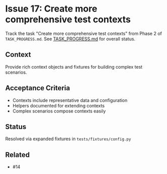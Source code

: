 # Issue 17: Create more comprehensive test contexts

Track the task "Create more comprehensive test contexts" from Phase 2 of `TASK_PROGRESS.md`.
See [TASK_PROGRESS.md](../TASK_PROGRESS.md) for overall status.

## Context
Provide rich context objects and fixtures for building complex test
scenarios.

## Acceptance Criteria
- Contexts include representative data and configuration
- Helpers documented for extending contexts
- Complex scenarios compose contexts easily

## Status
Resolved via expanded fixtures in `tests/fixtures/config.py`

## Related
- #14
